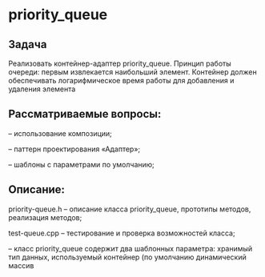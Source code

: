 # priority_queue

## Задача

Реализовать контейнер-адаптер priority_queue. 
Принцип работы очереди: первым извлекается наибольший элемент. Контейнер должен
обеспечивать логарифмическое время работы для добавления и удаления элемента

## Рассматриваемые вопросы:

– использование композиции;

– паттерн проектирования «Адаптер»;

– шаблоны с параметрами по умолчанию;

## Описание:
priority-queue.h – описание класса priority_queue, прототипы методов,
реализация методов;

test-queue.cpp – тестирование и проверка возможностей класса;

– класс priority_queue содержит два шаблонных параметра: хранимый
тип данных, используемый контейнер (по умолчанию динамический массив
